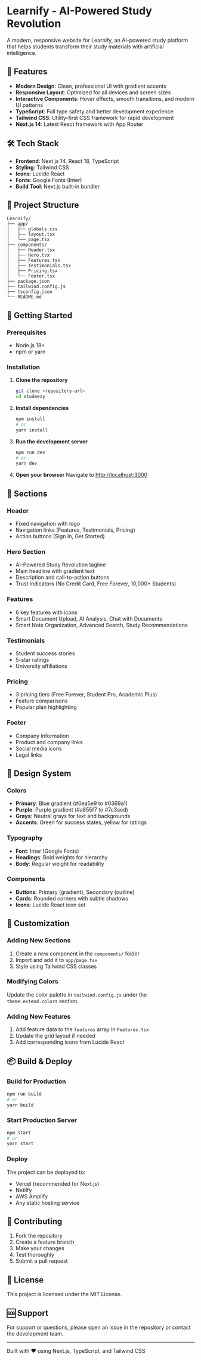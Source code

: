 # Learnify - AI-Powered Study Revolution

A modern, responsive website for Learnify, an AI-powered study platform that helps students transform their study materials with artificial intelligence.

## 🚀 Features

- **Modern Design**: Clean, professional UI with gradient accents
- **Responsive Layout**: Optimized for all devices and screen sizes
- **Interactive Components**: Hover effects, smooth transitions, and modern UI patterns
- **TypeScript**: Full type safety and better development experience
- **Tailwind CSS**: Utility-first CSS framework for rapid development
- **Next.js 14**: Latest React framework with App Router

## 🛠️ Tech Stack

- **Frontend**: Next.js 14, React 18, TypeScript
- **Styling**: Tailwind CSS
- **Icons**: Lucide React
- **Fonts**: Google Fonts (Inter)
- **Build Tool**: Next.js built-in bundler

## 📁 Project Structure

```
Learnify/
├── app/
│   ├── globals.css          
│   ├── layout.tsx          
│   └── page.tsx             
├── components/
│   ├── Header.tsx         
│   ├── Hero.tsx             
│   ├── Features.tsx         
│   ├── Testimonials.tsx   
│   ├── Pricing.tsx          
│   └── Footer.tsx           
├── package.json             
├── tailwind.config.js       
├── tsconfig.json            
└── README.md                
```

## 🚀 Getting Started

### Prerequisites

- Node.js 18+ 
- npm or yarn

### Installation

1. **Clone the repository**
   ```bash
   git clone <repository-url>
   cd studeezy
   ```

2. **Install dependencies**
   ```bash
   npm install
   # or
   yarn install
   ```

3. **Run the development server**
   ```bash
   npm run dev
   # or
   yarn dev
   ```

4. **Open your browser**
   Navigate to [http://localhost:3000](http://localhost:3000)

## 📱 Sections

### Header
- Fixed navigation with logo
- Navigation links (Features, Testimonials, Pricing)
- Action buttons (Sign In, Get Started)

### Hero Section
- AI-Powered Study Revolution tagline
- Main headline with gradient text
- Description and call-to-action buttons
- Trust indicators (No Credit Card, Free Forever, 10,000+ Students)

### Features
- 6 key features with icons
- Smart Document Upload, AI Analysis, Chat with Documents
- Smart Note Organization, Advanced Search, Study Recommendations

### Testimonials
- Student success stories
- 5-star ratings
- University affiliations

### Pricing
- 3 pricing tiers (Free Forever, Student Pro, Academic Plus)
- Feature comparisons
- Popular plan highlighting

### Footer
- Company information
- Product and company links
- Social media icons
- Legal links

## 🎨 Design System

### Colors
- **Primary**: Blue gradient (#0ea5e9 to #0369a1)
- **Purple**: Purple gradient (#a855f7 to #7c3aed)
- **Grays**: Neutral grays for text and backgrounds
- **Accents**: Green for success states, yellow for ratings

### Typography
- **Font**: Inter (Google Fonts)
- **Headings**: Bold weights for hierarchy
- **Body**: Regular weight for readability

### Components
- **Buttons**: Primary (gradient), Secondary (outline)
- **Cards**: Rounded corners with subtle shadows
- **Icons**: Lucide React icon set

## 🔧 Customization

### Adding New Sections
1. Create a new component in the `components/` folder
2. Import and add it to `app/page.tsx`
3. Style using Tailwind CSS classes

### Modifying Colors
Update the color palette in `tailwind.config.js` under the `theme.extend.colors` section.

### Adding New Features
1. Add feature data to the `features` array in `Features.tsx`
2. Update the grid layout if needed
3. Add corresponding icons from Lucide React

## 📦 Build & Deploy

### Build for Production
```bash
npm run build
# or
yarn build
```

### Start Production Server
```bash
npm start
# or
yarn start
```

### Deploy
The project can be deployed to:
- Vercel (recommended for Next.js)
- Netlify
- AWS Amplify
- Any static hosting service

## 🤝 Contributing

1. Fork the repository
2. Create a feature branch
3. Make your changes
4. Test thoroughly
5. Submit a pull request

## 📄 License

This project is licensed under the MIT License.

## 🆘 Support

For support or questions, please open an issue in the repository or contact the development team.

---

Built with ❤️ using Next.js, TypeScript, and Tailwind CSS

